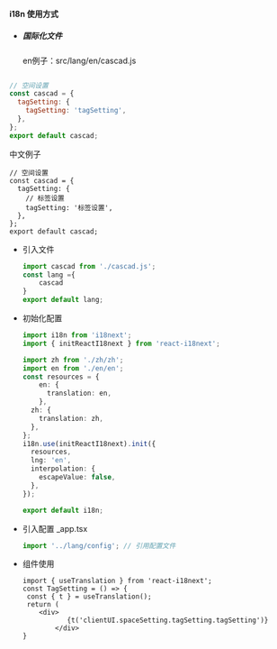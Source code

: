 #### i18n 使用方式

- ##### 国际化文件

  en例子：src/lang/en/cascad.js  

```javascript

// 空间设置
const cascad = {
  tagSetting: {
    tagSetting: 'tagSetting',
  },
};
export default cascad;
```

中文例子

```
// 空间设置
const cascad = {
  tagSetting: {
    // 标签设置
    tagSetting: '标签设置',
  },
};
export default cascad;
```

- 引入文件

  ```javascript
  import cascad from './cascad.js';
  const lang ={
      cascad
  }
  export default lang;
  
  ```

- 初始化配置

  ```typescript
  import i18n from 'i18next';
  import { initReactI18next } from 'react-i18next';
  
  import zh from './zh/zh';
  import en from './en/en';
  const resources = {
      en: {
        translation: en,
      },
    zh: {
      translation: zh,
    },
  };
  i18n.use(initReactI18next).init({
    resources,
    lng: 'en',
    interpolation: {
      escapeValue: false,
    },
  });
  
  export default i18n;
  
  ```

- 引入配置 _app.tsx

  ```typescript
  import '../lang/config'; // 引用配置文件
  ```

- 组件使用

  ```tsx
  import { useTranslation } from 'react-i18next';
  const TagSetting = () => {
   const { t } = useTranslation();
   return (
      <div>
             {t('clientUI.spaceSetting.tagSetting.tagSetting')}
          </div>
  }
  ```

  